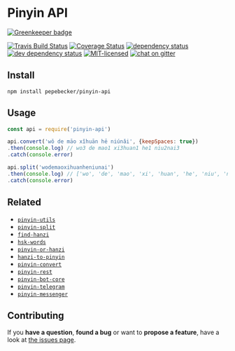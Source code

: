# Pinyin API

[![Greenkeeper badge](https://badges.greenkeeper.io/pepebecker/pinyin-api.svg)](https://greenkeeper.io/)

[![Travis Build Status](https://travis-ci.org/pepebecker/pinyin-api.svg)](https://travis-ci.org/pepebecker/pinyin-api)
[![Coverage Status](https://coveralls.io/repos/github/pepebecker/pinyin-api/badge.svg)](https://coveralls.io/github/pepebecker/pinyin-api)
[![dependency status](https://img.shields.io/david/pepebecker/pinyin-api.svg)](https://david-dm.org/pepebecker/pinyin-api)
[![dev dependency status](https://img.shields.io/david/dev/pepebecker/pinyin-api.svg)](https://david-dm.org/pepebecker/pinyin-api#info=devDependencies)
[![MIT-licensed](https://img.shields.io/github/license/pepebecker/pinyin-api.svg)](https://opensource.org/licenses/MIT)
[![chat on gitter](https://badges.gitter.im/pepebecker.svg)](https://gitter.im/pepebecker)

## Install

```shell
npm install pepebecker/pinyin-api
```

## Usage

```js
const api = require('pinyin-api')

api.convert('wǒ de māo xǐhuān hē niúnǎi', {keepSpaces: true})
.then(console.log) // wo3 de mao1 xi3huan1 he1 niu2nai3
.catch(console.error)

api.split('wodemaoxihuanheniunai')
.then(console.log) // ['wo', 'de', 'mao', 'xi', 'huan', 'he', 'niu', 'nai']
.catch(console.error)
```

## Related

- [`pinyin-utils`](https://github.com/pepebecker/pinyin-utils)
- [`pinyin-split`](https://github.com/pepebecker/pinyin-split)
- [`find-hanzi`](https://github.com/pepebecker/find-hanzi)
- [`hsk-words`](https://github.com/pepebecker/hsk-words)
- [`pinyin-or-hanzi`](https://github.com/pepebecker/pinyin-or-hanzi)
- [`hanzi-to-pinyin`](https://github.com/pepebecker/hanzi-to-pinyin)
- [`pinyin-convert`](https://github.com/pepebecker/pinyin-convert)
- [`pinyin-rest`](https://github.com/pepebecker/pinyin-rest)
- [`pinyin-bot-core`](https://github.com/pepebecker/pinyin-bot-core)
- [`pinyin-telegram`](https://github.com/pepebecker/pinyin-telegram)
- [`pinyin-messenger`](https://github.com/pepebecker/pinyin-messenger)

## Contributing

If you **have a question**, **found a bug** or want to **propose a feature**, have a look at [the issues page](https://github.com/pepebecker/pinyin-api/issues).